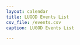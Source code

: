 ```yaml
---
layout: calendar
title: LUGOD Events List
csv_file: /events.csv
caption: LUGOD Events List

---
```



